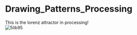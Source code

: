 # Drawing_Patterns_Processing
This is the lorenz attractor in processing!<br>
![5lib95](https://user-images.githubusercontent.com/76165265/131652875-6d31240f-8b6e-4acb-91df-0fe97c2d9d3c.gif)
